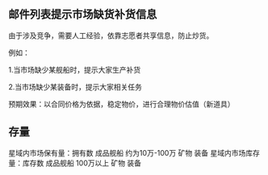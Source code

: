 邮件列表提示市场缺货补货信息
---
由于涉及竞争，需要人工经验，依靠志愿者共享信息，防止炒货。

例如：

1.当市场缺少某舰船时，提示大家生产补货

2.当市场缺少某装备时，提示大家相关任务

预期效果：以合同价格为依据，稳定物价，进行合理物价估值（新道具）

存量
---
星域内市场保有量：拥有数
     成品舰船 约为10万-100万
     矿物
     装备
星域内市场库存量：库存数
     成品舰船 100万以上
     矿物
     装备